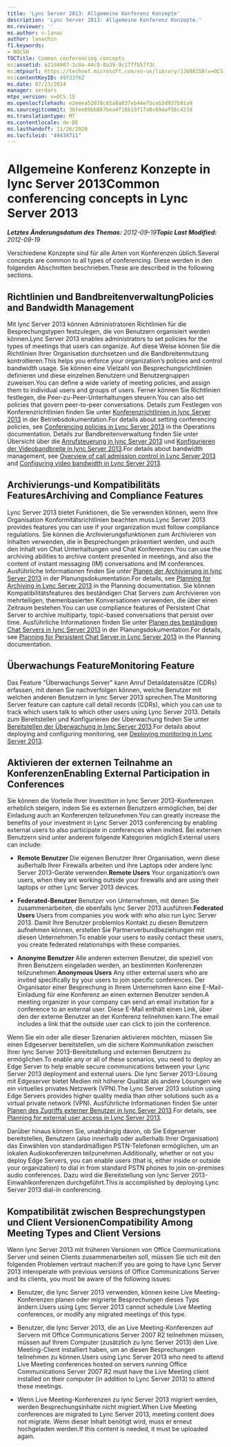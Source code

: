 ```yaml
---
title: 'Lync Server 2013: Allgemeine Konferenz Konzepte'
description: 'Lync Server 2013: Allgemeine Konferenz Konzepte.'
ms.reviewer: ''
ms.author: v-lanac
author: lanachin
f1.keywords:
- NOCSH
TOCTitle: Common conferencing concepts
ms:assetid: a21d4987-1c0a-44c8-8a39-9c17ffb57f3c
ms:mtpsurl: https://technet.microsoft.com/en-us/library/JJ688158(v=OCS.15)
ms:contentKeyID: 49733762
ms.date: 07/23/2014
manager: serdars
mtps_version: v=OCS.15
ms.openlocfilehash: e2eeea52070c65a8a037eb44e75ceb2d937b91a9
ms.sourcegitcommit: 36fee89bb887bea4f18b19f17a8c69daf5bc423d
ms.translationtype: MT
ms.contentlocale: de-DE
ms.lasthandoff: 11/26/2020
ms.locfileid: "49434711"
---
```

# <a name="common-conferencing-concepts-in-lync-server-2013"></a><span data-ttu-id="c3aa2-103">Allgemeine Konferenz Konzepte in lync Server 2013</span><span class="sxs-lookup"><span data-stu-id="c3aa2-103">Common conferencing concepts in Lync Server 2013</span></span>

<div data-xmlns="http://www.w3.org/1999/xhtml">

<div class="topic" data-xmlns="http://www.w3.org/1999/xhtml" data-msxsl="urn:schemas-microsoft-com:xslt" data-cs="https://msdn.microsoft.com/">

<div data-asp="https://msdn2.microsoft.com/asp">



</div>

<div id="mainSection">

<div id="mainBody"><span data-ttu-id="c3aa2-104">

<span> </span></span><span class="sxs-lookup"><span data-stu-id="c3aa2-104">

<span> </span></span></span>

<span data-ttu-id="c3aa2-105">_**Letztes Änderungsdatum des Themas:** 2012-09-19_</span><span class="sxs-lookup"><span data-stu-id="c3aa2-105">_**Topic Last Modified:** 2012-09-19_</span></span>

<span data-ttu-id="c3aa2-106">Verschiedene Konzepte sind für alle Arten von Konferenzen üblich.</span><span class="sxs-lookup"><span data-stu-id="c3aa2-106">Several concepts are common to all types of conferencing.</span></span> <span data-ttu-id="c3aa2-107">Diese werden in den folgenden Abschnitten beschrieben.</span><span class="sxs-lookup"><span data-stu-id="c3aa2-107">These are described in the following sections.</span></span>

<div>

## <a name="policies-and-bandwidth-management"></a><span data-ttu-id="c3aa2-108">Richtlinien und Bandbreitenverwaltung</span><span class="sxs-lookup"><span data-stu-id="c3aa2-108">Policies and Bandwidth Management</span></span>

<span data-ttu-id="c3aa2-109">Mit lync Server 2013 können Administratoren Richtlinien für die Besprechungstypen festzulegen, die von Benutzern organisiert werden können.</span><span class="sxs-lookup"><span data-stu-id="c3aa2-109">Lync Server 2013 enables administrators to set policies for the types of meetings that users can organize.</span></span> <span data-ttu-id="c3aa2-110">Auf diese Weise können Sie die Richtlinien Ihrer Organisation durchsetzen und die Bandbreitennutzung kontrollieren.</span><span class="sxs-lookup"><span data-stu-id="c3aa2-110">This helps you enforce your organization’s policies and control bandwidth usage.</span></span> <span data-ttu-id="c3aa2-111">Sie können eine Vielzahl von Besprechungsrichtlinien definieren und diese einzelnen Benutzern und Benutzergruppen zuweisen.</span><span class="sxs-lookup"><span data-stu-id="c3aa2-111">You can define a wide variety of meeting policies, and assign them to individual users and groups of users.</span></span> <span data-ttu-id="c3aa2-112">Ferner können Sie Richtlinien festlegen, die Peer-zu-Peer-Unterhaltungen steuern.</span><span class="sxs-lookup"><span data-stu-id="c3aa2-112">You can also set policies that govern peer-to-peer conversations.</span></span> <span data-ttu-id="c3aa2-113">Details zum Festlegen von Konferenzrichtlinien finden Sie unter [Konferenzrichtlinien in lync Server 2013](lync-server-2013-conferencing-policies.md) in der Betriebsdokumentation.</span><span class="sxs-lookup"><span data-stu-id="c3aa2-113">For details about setting conferencing policies, see [Conferencing policies in Lync Server 2013](lync-server-2013-conferencing-policies.md) in the Operations documentation.</span></span> <span data-ttu-id="c3aa2-114">Details zur Bandbreitenverwaltung finden Sie unter Übersicht über die [Anrufsteuerung in lync Server 2013](lync-server-2013-overview-of-call-admission-control.md) und [Konfigurieren der Videobandbreite in lync Server 2013](lync-server-2013-configuring-video-bandwidth.md).</span><span class="sxs-lookup"><span data-stu-id="c3aa2-114">For details about bandwidth management, see [Overview of call admission control in Lync Server 2013](lync-server-2013-overview-of-call-admission-control.md) and [Configuring video bandwidth in Lync Server 2013](lync-server-2013-configuring-video-bandwidth.md).</span></span>

</div>

<div>

## <a name="archiving-and-compliance-features"></a><span data-ttu-id="c3aa2-115">Archivierungs-und Kompatibilitäts Features</span><span class="sxs-lookup"><span data-stu-id="c3aa2-115">Archiving and Compliance Features</span></span>

<span data-ttu-id="c3aa2-116">Lync Server 2013 bietet Funktionen, die Sie verwenden können, wenn Ihre Organisation Konformitätsrichtlinien beachten muss.</span><span class="sxs-lookup"><span data-stu-id="c3aa2-116">Lync Server 2013 provides features you can use if your organization must follow compliance regulations.</span></span> <span data-ttu-id="c3aa2-117">Sie können die Archivierungsfunktionen zum Archivieren von Inhalten verwenden, die in Besprechungen präsentiert werden, und auch den Inhalt von Chat Unterhaltungen und Chat Konferenzen.</span><span class="sxs-lookup"><span data-stu-id="c3aa2-117">You can use the archiving abilities to archive content presented in meetings, and also the content of instant messaging (IM) conversations and IM conferences.</span></span> <span data-ttu-id="c3aa2-118">Ausführliche Informationen finden Sie unter [Planen der Archivierung in lync Server 2013](lync-server-2013-planning-for-archiving.md) in der Planungsdokumentation.</span><span class="sxs-lookup"><span data-stu-id="c3aa2-118">For details, see [Planning for Archiving in Lync Server 2013](lync-server-2013-planning-for-archiving.md) in the Planning documentation.</span></span> <span data-ttu-id="c3aa2-119">Sie können Kompatibilitätsfeatures des beständigen Chat Servers zum Archivieren von mehrteiligen, themenbasierten Konversationen verwenden, die über einen Zeitraum bestehen.</span><span class="sxs-lookup"><span data-stu-id="c3aa2-119">You can use compliance features of Persistent Chat Server to archive multiparty, topic-based conversations that persist over time.</span></span> <span data-ttu-id="c3aa2-120">Ausführliche Informationen finden Sie unter [Planen des beständigen Chat Servers in lync Server 2013](lync-server-2013-planning-for-persistent-chat-server.md) in der Planungsdokumentation.</span><span class="sxs-lookup"><span data-stu-id="c3aa2-120">For details, see [Planning for Persistent Chat Server in Lync Server 2013](lync-server-2013-planning-for-persistent-chat-server.md) in the Planning documentation.</span></span>

</div>

<div>

## <a name="monitoring-feature"></a><span data-ttu-id="c3aa2-121">Überwachungs Feature</span><span class="sxs-lookup"><span data-stu-id="c3aa2-121">Monitoring Feature</span></span>

<span data-ttu-id="c3aa2-122">Das Feature "Überwachungs Server" kann Anruf Detaildatensätze (CDRs) erfassen, mit denen Sie nachverfolgen können, welche Benutzer mit welchen anderen Benutzern in lync Server 2013 sprechen.</span><span class="sxs-lookup"><span data-stu-id="c3aa2-122">The Monitoring Server feature can capture call detail records (CDRs), which you can use to track which users talk to which other users using Lync Server 2013.</span></span> <span data-ttu-id="c3aa2-123">Details zum Bereitstellen und Konfigurieren der Überwachung finden Sie unter [Bereitstellen der Überwachung in lync Server 2013](lync-server-2013-deploying-monitoring.md).</span><span class="sxs-lookup"><span data-stu-id="c3aa2-123">For details about deploying and configuring monitoring, see [Deploying monitoring in Lync Server 2013](lync-server-2013-deploying-monitoring.md).</span></span>

</div>

<div>

## <a name="enabling-external-participation-in-conferences"></a><span data-ttu-id="c3aa2-124">Aktivieren der externen Teilnahme an Konferenzen</span><span class="sxs-lookup"><span data-stu-id="c3aa2-124">Enabling External Participation in Conferences</span></span>

<span data-ttu-id="c3aa2-125">Sie können die Vorteile Ihrer Investition in lync Server 2013-Konferenzen erheblich steigern, indem Sie es externen Benutzern ermöglichen, bei der Einladung auch an Konferenzen teilzunehmen.</span><span class="sxs-lookup"><span data-stu-id="c3aa2-125">You can greatly increase the benefits of your investment in Lync Server 2013 conferencing by enabling external users to also participate in conferences when invited.</span></span> <span data-ttu-id="c3aa2-126">Bei externen Benutzern sind unter anderem folgende Kategorien möglich:</span><span class="sxs-lookup"><span data-stu-id="c3aa2-126">External users can include:</span></span>

  - <span data-ttu-id="c3aa2-127">**Remote Benutzer**   Die eigenen Benutzer Ihrer Organisation, wenn diese außerhalb Ihrer Firewalls arbeiten und ihre Laptops oder andere lync Server 2013-Geräte verwenden.</span><span class="sxs-lookup"><span data-stu-id="c3aa2-127">**Remote Users**   Your organization’s own users, when they are working outside your firewalls and are using their laptops or other Lync Server 2013 devices.</span></span>

  - <span data-ttu-id="c3aa2-128">**Federated-Benutzer**   Benutzer von Unternehmen, mit denen Sie zusammenarbeiten, die ebenfalls lync Server 2013 ausführen.</span><span class="sxs-lookup"><span data-stu-id="c3aa2-128">**Federated Users**   Users from companies you work with who also run Lync Server 2013.</span></span> <span data-ttu-id="c3aa2-129">Damit Ihre Benutzer problemlos Kontakt zu diesen Benutzern aufnehmen können, erstellen Sie Partnerverbundbeziehungen mit diesen Unternehmen.</span><span class="sxs-lookup"><span data-stu-id="c3aa2-129">To enable your users to easily contact these users, you create federated relationships with these companies.</span></span>

  - <span data-ttu-id="c3aa2-130">**Anonyme Benutzer**   Alle anderen externen Benutzer, die speziell von Ihren Benutzern eingeladen werden, an bestimmten Konferenzen teilzunehmen.</span><span class="sxs-lookup"><span data-stu-id="c3aa2-130">**Anonymous Users**   Any other external users who are invited specifically by your users to join specific conferences.</span></span> <span data-ttu-id="c3aa2-131">Der Organisator einer Besprechung in Ihrem Unternehmen kann eine E-Mail-Einladung für eine Konferenz an einen externen Benutzer senden.</span><span class="sxs-lookup"><span data-stu-id="c3aa2-131">A meeting organizer in your company can send an email invitation for a conference to an external user.</span></span> <span data-ttu-id="c3aa2-132">Diese E-Mail enthält einen Link, über den der externe Benutzer an der Konferenz teilnehmen kann.</span><span class="sxs-lookup"><span data-stu-id="c3aa2-132">The email includes a link that the outside user can click to join the conference.</span></span>

<span data-ttu-id="c3aa2-133">Wenn Sie ein oder alle dieser Szenarien aktivieren möchten, müssen Sie einen Edgeserver bereitstellen, um die sichere Kommunikation zwischen Ihrer lync Server 2013-Bereitstellung und externen Benutzern zu ermöglichen.</span><span class="sxs-lookup"><span data-stu-id="c3aa2-133">To enable any or all of these scenarios, you need to deploy an Edge Server to help enable secure communications between your Lync Server 2013 deployment and external users.</span></span> <span data-ttu-id="c3aa2-134">Die lync Server 2013-Lösung mit Edgeserver bietet Medien mit höherer Qualität als andere Lösungen wie ein virtuelles privates Netzwerk (VPN).</span><span class="sxs-lookup"><span data-stu-id="c3aa2-134">The Lync Server 2013 solution using Edge Servers provides higher quality media than other solutions such as a virtual private network (VPN).</span></span> <span data-ttu-id="c3aa2-135">Ausführliche Informationen finden Sie unter [Planen des Zugriffs externer Benutzer in lync Server 2013](lync-server-2013-planning-for-external-user-access.md).</span><span class="sxs-lookup"><span data-stu-id="c3aa2-135">For details, see [Planning for external user access in Lync Server 2013](lync-server-2013-planning-for-external-user-access.md).</span></span>

<span data-ttu-id="c3aa2-136">Darüber hinaus können Sie, unabhängig davon, ob Sie Edgeserver bereitstellen, Benutzern (also innerhalb oder außerhalb Ihrer Organisation) das Einwählen von standardmäßigen PSTN-Telefonen ermöglichen, um an lokalen Audiokonferenzen teilzunehmen.</span><span class="sxs-lookup"><span data-stu-id="c3aa2-136">Additionally, whether or not you deploy Edge Servers, you can enable users (that is, either inside or outside your organization) to dial in from standard PSTN phones to join on-premises audio conferences.</span></span> <span data-ttu-id="c3aa2-137">Dazu wird die Bereitstellung von lync Server 2013-Einwahlkonferenzen durchgeführt.</span><span class="sxs-lookup"><span data-stu-id="c3aa2-137">This is accomplished by deploying Lync Server 2013 dial-in conferencing.</span></span>

</div>

<div>

## <a name="compatibility-among-meeting-types-and-client-versions"></a><span data-ttu-id="c3aa2-138">Kompatibilität zwischen Besprechungstypen und Client Versionen</span><span class="sxs-lookup"><span data-stu-id="c3aa2-138">Compatibility Among Meeting Types and Client Versions</span></span>

<span data-ttu-id="c3aa2-139">Wenn lync Server 2013 mit früheren Versionen von Office Communications Server und seinen Clients zusammenarbeiten soll, müssen Sie sich mit den folgenden Problemen vertraut machen:</span><span class="sxs-lookup"><span data-stu-id="c3aa2-139">If you are going to have Lync Server 2013 interoperate with previous versions of Office Communications Server and its clients, you must be aware of the following issues:</span></span>

  - <span data-ttu-id="c3aa2-140">Benutzer, die lync Server 2013 verwenden, können keine Live Meeting-Konferenzen planen oder migrierte Besprechungen dieses Typs ändern.</span><span class="sxs-lookup"><span data-stu-id="c3aa2-140">Users using Lync Server 2013 cannot schedule Live Meeting conferences, or modify any migrated meetings of this type.</span></span>

  - <span data-ttu-id="c3aa2-141">Benutzer, die lync Server 2013, die an Live Meeting-Konferenzen auf Servern mit Office Communications Server 2007 R2 teilnehmen müssen, müssen auf Ihrem Computer (zusätzlich zu lync Server 2013) den Live Meeting-Client installiert haben, um an diesen Besprechungen teilnehmen zu können.</span><span class="sxs-lookup"><span data-stu-id="c3aa2-141">Users using Lync Server 2013 who need to attend Live Meeting conferences hosted on servers running Office Communications Server 2007 R2 must have the Live Meeting client installed on their computer (in addition to Lync Server 2013) to attend these meetings.</span></span>

  - <span data-ttu-id="c3aa2-142">Wenn Live Meeting-Konferenzen zu lync Server 2013 migriert werden, werden Besprechungsinhalte nicht migriert.</span><span class="sxs-lookup"><span data-stu-id="c3aa2-142">When Live Meeting conferences are migrated to Lync Server 2013, meeting content does not migrate.</span></span> <span data-ttu-id="c3aa2-143">Wenn dieser Inhalt benötigt wird, muss er erneut hochgeladen werden.</span><span class="sxs-lookup"><span data-stu-id="c3aa2-143">If this content is needed, it must be uploaded again.</span></span>

<span data-ttu-id="c3aa2-144"></div>

</div>

<span> </span>

</div>

</div>

</span><span class="sxs-lookup"><span data-stu-id="c3aa2-144"></div>

</div>

<span> </span>

</div>

</div>

</span></span></div>

